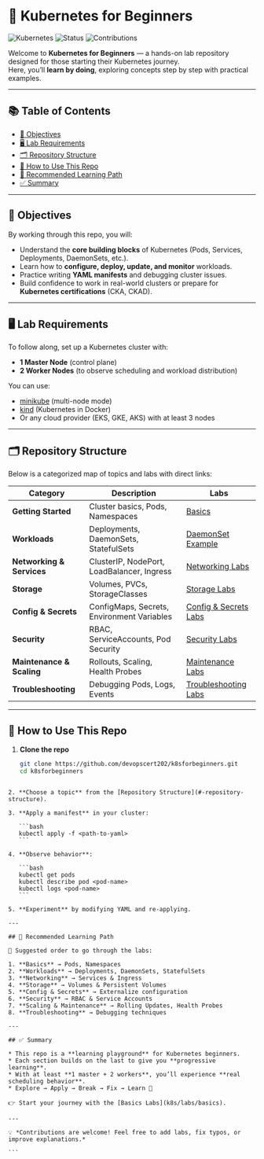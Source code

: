 # 🚀 Kubernetes for Beginners

![Kubernetes](https://img.shields.io/badge/Kubernetes-Learning-blue?logo=kubernetes)
![Status](https://img.shields.io/badge/Status-Active-success)
![Contributions](https://img.shields.io/badge/Contributions-Welcome-brightgreen)

Welcome to **Kubernetes for Beginners** — a hands-on lab repository designed for those starting their Kubernetes journey.  
Here, you’ll **learn by doing**, exploring concepts step by step with practical examples.

---

## 📚 Table of Contents

- [🎯 Objectives](#-objectives)  
- [🖥️ Lab Requirements](#️-lab-requirements)  
- [🗂️ Repository Structure](#️-repository-structure)  
- [📘 How to Use This Repo](#-how-to-use-this-repo)  
- [🧪 Recommended Learning Path](#-recommended-learning-path)  
- [✅ Summary](#-summary)

---

## 🎯 Objectives

By working through this repo, you will:

- Understand the **core building blocks** of Kubernetes (Pods, Services, Deployments, DaemonSets, etc.).  
- Learn how to **configure, deploy, update, and monitor** workloads.  
- Practice writing **YAML manifests** and debugging cluster issues.  
- Build confidence to work in real-world clusters or prepare for **Kubernetes certifications** (CKA, CKAD).  

---

## 🖥️ Lab Requirements

To follow along, set up a Kubernetes cluster with:

- **1 Master Node** (control plane)  
- **2 Worker Nodes** (to observe scheduling and workload distribution)  

You can use:  
- [minikube](https://minikube.sigs.k8s.io/) (multi-node mode)  
- [kind](https://kind.sigs.k8s.io/) (Kubernetes in Docker)  
- Or any cloud provider (EKS, GKE, AKS) with at least 3 nodes  

---

## 🗂️ Repository Structure

Below is a categorized map of topics and labs with direct links:

| Category | Description | Labs |
|----------|-------------|------|
| **Getting Started** | Cluster basics, Pods, Namespaces | [Basics](k8s/labs/basics) |
| **Workloads** | Deployments, DaemonSets, StatefulSets | [DaemonSet Example](k8s/labs/workloads/daemonset-simple.yaml) |
| **Networking & Services** | ClusterIP, NodePort, LoadBalancer, Ingress | [Networking Labs](k8s/labs/networking) |
| **Storage** | Volumes, PVCs, StorageClasses | [Storage Labs](k8s/labs/storage) |
| **Config & Secrets** | ConfigMaps, Secrets, Environment Variables | [Config & Secrets Labs](k8s/labs/config-secrets) |
| **Security** | RBAC, ServiceAccounts, Pod Security | [Security Labs](k8s/labs/security) |
| **Maintenance & Scaling** | Rollouts, Scaling, Health Probes | [Maintenance Labs](k8s/labs/maintenance) |
| **Troubleshooting** | Debugging Pods, Logs, Events | [Troubleshooting Labs](k8s/labs/troubleshooting) |

---

## 📘 How to Use This Repo

1. **Clone the repo**  
   ```bash
   git clone https://github.com/devopscert202/k8sforbeginners.git
   cd k8sforbeginners
````

2. **Choose a topic** from the [Repository Structure](#️-repository-structure).

3. **Apply a manifest** in your cluster:

   ```bash
   kubectl apply -f <path-to-yaml>
   ```

4. **Observe behavior**:

   ```bash
   kubectl get pods
   kubectl describe pod <pod-name>
   kubectl logs <pod-name>
   ```

5. **Experiment** by modifying YAML and re-applying.

---

## 🧪 Recommended Learning Path

📖 Suggested order to go through the labs:

1. **Basics** → Pods, Namespaces
2. **Workloads** → Deployments, DaemonSets, StatefulSets
3. **Networking** → Services & Ingress
4. **Storage** → Volumes & Persistent Volumes
5. **Config & Secrets** → Externalize configuration
6. **Security** → RBAC & Service Accounts
7. **Scaling & Maintenance** → Rolling Updates, Health Probes
8. **Troubleshooting** → Debugging techniques

---

## ✅ Summary

* This repo is a **learning playground** for Kubernetes beginners.
* Each section builds on the last to give you **progressive learning**.
* With at least **1 master + 2 workers**, you’ll experience **real scheduling behavior**.
* Explore → Apply → Break → Fix → Learn 🚀

👉 Start your journey with the [Basics Labs](k8s/labs/basics).

---

💡 *Contributions are welcome! Feel free to add labs, fix typos, or improve explanations.*

```
